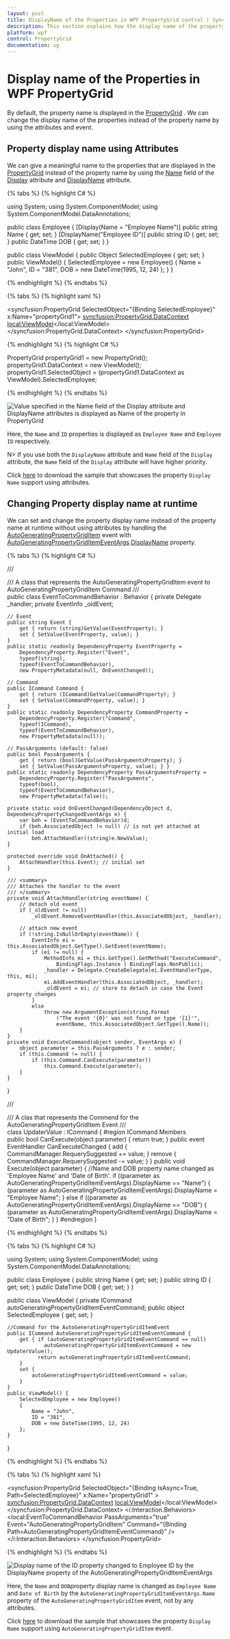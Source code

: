 ```yaml
---
layout: post
title: DisplayName of the Properties in WPF PropertyGrid control | Syncfusion
description: This section explains how the display name of the property item has been customized through attributes.
platform: wpf
control: PropertyGrid 
documentation: ug
---
```


# Display name of the Properties in WPF PropertyGrid

By default, the property name is displayed in the [PropertyGrid](https://www.syncfusion.com/wpf-ui-controls/propertygrid) . We can change the display name of the properties instead of the property name by using the attributes and event.

## Property display name using Attributes

We can give a meaningful name to the properties that are displayed in the [PropertyGrid](https://www.syncfusion.com/wpf-ui-controls/propertygrid) instead of the property name by using the [Name](https://docs.microsoft.com/en-us/dotnet/api/system.componentmodel.dataannotations.displayattribute.name?view=netframework-4.8#System_ComponentModel_DataAnnotations_DisplayAttribute_Name) field of the [Display](https://docs.microsoft.com/en-us/dotnet/api/system.componentmodel.dataannotations.displayattribute?view=netframework-4.8) attribute and [DisplayName](https://docs.microsoft.com/en-us/dotnet/api/system.componentmodel.displaynameattribute?view=netframework-4.8) attribute.

{% tabs %}
{% highlight C# %}

using System;
using System.ComponentModel;
using System.ComponentModel.DataAnnotations;

public class Employee
{
    [Display(Name = "Employee Name")] 
    public string Name { get; set; }
    [DisplayName("Employee ID")]
    public string ID { get; set; }
    public DateTime DOB { get; set; }
}

public class ViewModel {
    public Object SelectedEmployee { get; set; }
    public ViewModel() {
        SelectedEmployee = new Employee()
        {
            Name = "John",
            ID = "381",
            DOB = new DateTime(1995, 12, 24)
        };
    }
}
      
{% endhighlight %}
{% endtabs %} 

{% tabs %}
{% highlight xaml %}

<syncfusion:PropertyGrid SelectedObject="{Binding SelectedEmployee}"
                         x:Name="propertyGrid1">
    <syncfusion:PropertyGrid.DataContext>
        <local:ViewModel></local:ViewModel>
    </syncfusion:PropertyGrid.DataContext>
</syncfusion:PropertyGrid>

{% endhighlight %} 
{% highlight C# %}

PropertyGrid propertyGrid1 = new PropertyGrid();
propertyGrid1.DataContext = new ViewModel();
propertyGrid1.SelectedObject = (propertyGrid1.DataContext as ViewModel).SelectedEmployee;

{% endhighlight %} 
{% endtabs %} 


![Value specified in the Name field of the Display attribute and DisplayName attributes is displayed as Name of the property in PropertyGrid](Attribute-Images\Display-Name-Attribute.png)

Here, the `Name` and `ID` properties is displayed as `Employee Name` and  `Employee ID` respectively. 

N> If you use both the `DisplayName` attribute and `Name` field of the `Display` attribute, the `Name` field of the `Display` attribute will have higher priority.

 Click [here](https://github.com/SyncfusionExamples/wpf-property-grid-examples/tree/master/Samples/PropertyGrid-Name-Description) to download the sample that showcases the property `Display Name` support using attributes.

## Changing Property display name at runtime

We can set and change the property display name instead of the property name at runtime without using attributes by handling the [AutoGeneratingPropertyGridItem](https://help.syncfusion.com/cr/wpf/Syncfusion.PropertyGrid.Wpf~Syncfusion.Windows.PropertyGrid.PropertyGrid~AutoGeneratingPropertyGridItem_EV.html)  event with [AutoGeneratingPropertyGridItemEventArgs](https://help.syncfusion.com/cr/wpf/Syncfusion.PropertyGrid.Wpf~Syncfusion.Windows.PropertyGrid.AutoGeneratingPropertyGridItemEventArgs.html).[DisplayName](https://help.syncfusion.com/cr/wpf/Syncfusion.PropertyGrid.Wpf~Syncfusion.Windows.PropertyGrid.AutoGeneratingPropertyGridItemEventArgs~DisplayName.html) property.

{% tabs %}
{% highlight C# %}

/// <summary>
/// A class that represents the AutoGeneratingPropertyGridItem event to AutoGeneratingPropertyGridItem Command
/// </summary>
public class EventToCommandBehavior : Behavior<FrameworkElement> {
    private Delegate _handler;
    private EventInfo _oldEvent;

    // Event
    public string Event { 
        get { return (string)GetValue(EventProperty); }
        set { SetValue(EventProperty, value); }
    }
    public static readonly DependencyProperty EventProperty =
        DependencyProperty.Register("Event", 
        typeof(string),
        typeof(EventToCommandBehavior), 
        new PropertyMetadata(null, OnEventChanged));

    // Command
    public ICommand Command { 
        get { return (ICommand)GetValue(CommandProperty); } 
        set { SetValue(CommandProperty, value); }
    }
    public static readonly DependencyProperty CommandProperty =
        DependencyProperty.Register("Command",
        typeof(ICommand),
        typeof(EventToCommandBehavior),
        new PropertyMetadata(null));

    // PassArguments (default: false)
    public bool PassArguments { 
        get { return (bool)GetValue(PassArgumentsProperty); }
        set { SetValue(PassArgumentsProperty, value); } }
    public static readonly DependencyProperty PassArgumentsProperty = 
        DependencyProperty.Register("PassArguments",
        typeof(bool), 
        typeof(EventToCommandBehavior), 
        new PropertyMetadata(false));

    private static void OnEventChanged(DependencyObject d, DependencyPropertyChangedEventArgs e) {
        var beh = (EventToCommandBehavior)d;
        if (beh.AssociatedObject != null) // is not yet attached at initial load
            beh.AttachHandler((string)e.NewValue);
    }

    protected override void OnAttached() {
        AttachHandler(this.Event); // initial set
    }

    /// <summary>
    /// Attaches the handler to the event
    /// </summary>
    private void AttachHandler(string eventName) {
        // detach old event
        if (_oldEvent != null)
            _oldEvent.RemoveEventHandler(this.AssociatedObject, _handler);

        // attach new event
        if (!string.IsNullOrEmpty(eventName)) {
            EventInfo ei = this.AssociatedObject.GetType().GetEvent(eventName);
            if (ei != null) {
                MethodInfo mi = this.GetType().GetMethod("ExecuteCommand",
                    BindingFlags.Instance | BindingFlags.NonPublic);
                _handler = Delegate.CreateDelegate(ei.EventHandlerType, this, mi);
                ei.AddEventHandler(this.AssociatedObject, _handler);
                _oldEvent = ei; // store to detach in case the Event property changes
            }
            else
                throw new ArgumentException(string.Format
                    ("The event '{0}' was not found on type '{1}'", 
                    eventName, this.AssociatedObject.GetType().Name));
        }
    }
    private void ExecuteCommand(object sender, EventArgs e) {
        object parameter = this.PassArguments ? e : sender;
        if (this.Command != null) {
            if (this.Command.CanExecute(parameter))
                this.Command.Execute(parameter);
        }
    }
}

/// <summary>
/// A clas that represents the Commend for the AutoGeneratingPropertyGridItem Event 
/// </summary>
class UpdaterValue : ICommand {
    #region ICommand Members  
    public bool CanExecute(object parameter) {
        return true;
    }
    public event EventHandler CanExecuteChanged {
        add { CommandManager.RequerySuggested += value; }
        remove { CommandManager.RequerySuggested -= value; }
    }
    public void Execute(object parameter) {
        //Name and DOB property name changed as 'Employee Name' and 'Date of Birth'.
        if ((parameter as AutoGeneratingPropertyGridItemEventArgs).DisplayName == "Name") {
            (parameter as AutoGeneratingPropertyGridItemEventArgs).DisplayName = "Employee Name";
        }
        else if ((parameter as AutoGeneratingPropertyGridItemEventArgs).DisplayName == "DOB") {
            (parameter as AutoGeneratingPropertyGridItemEventArgs).DisplayName = "Date of Birth";
        }
    }
    #endregion
}

{% endhighlight %} 
{% endtabs %} 

{% tabs %}
{% highlight C# %}

using System;
using System.ComponentModel;
using System.ComponentModel.DataAnnotations;

public class Employee {
    public string Name { get; set; }
    public string ID { get; set; }
    public DateTime DOB { get; set; }
}

public class ViewModel {
    private ICommand autoGeneratingPropertyGridItemEventCommand;
    public object SelectedEmployee { get; set; }

    //Command for the AutoGeneratingPropertyGridItemEvent
    public ICommand AutoGeneratingPropertyGridItemEventCommand {
        get { if (autoGeneratingPropertyGridItemEventCommand == null)
                autoGeneratingPropertyGridItemEventCommand = new UpdaterValue();
              return autoGeneratingPropertyGridItemEventCommand;
        }
        set {
            autoGeneratingPropertyGridItemEventCommand = value;
        }
    }
    public ViewModel() {
        SelectedEmployee = new Employee()
        {
            Name = "John",
            ID = "381",
            DOB = new DateTime(1995, 12, 24)
        };
    }
}

{% endhighlight %} 
{% endtabs %} 

{% tabs %}
{% highlight xaml %}

<syncfusion:PropertyGrid SelectedObject="{Binding IsAsync=True, Path=SelectedEmployee}" 
                         x:Name="propertyGrid1" >
    <syncfusion:PropertyGrid.DataContext>
        <local:ViewModel></local:ViewModel>
    </syncfusion:PropertyGrid.DataContext>
    <i:Interaction.Behaviors>
        <local:EventToCommandBehavior PassArguments="true" 
            Event="AutoGeneratingPropertyGridItem" 
            Command="{Binding Path=AutoGeneratingPropertyGridItemEventCommand}" />
    </i:Interaction.Behaviors>
</syncfusion:PropertyGrid>


{% endhighlight %} 
{% endtabs %} 

![Display name of the ID property changed to Employee ID by the DisplayName property of the AutoGeneratingPropertyGridItemEventArgs](Attribute-Images\DisplayName-AutoGeneratingPropertyGridItem.png)

Here, the `Name` and `DOB`property display name is changed as `Employee Name` and `Date of Birth` by the `AutoGeneratingPropertyGridItemEventArgs.Name` property of the `AutoGeneratingPropertyGridItem` event, not by any attributes.

Click [here](https://github.com/SyncfusionExamples/wpf-property-grid-examples/tree/master/Samples/PropertyGrid-AutoGeneratingPropertyGridItem%20event) to download the sample that showcases the property `Display Name` support using `AutoGeneratingPropertyGridItem` event.